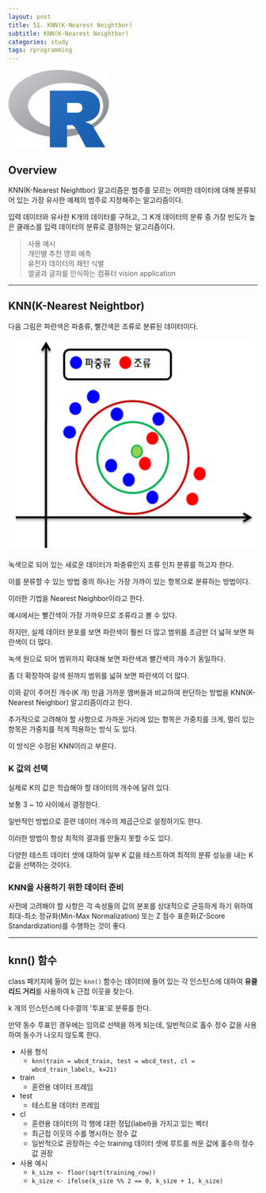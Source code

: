 ```yaml
---
layout: post
title: 51. KNN(K-Nearest Neightbor)
subtitle: KNN(K-Nearest Neightbor)
categories: study
tags: rprogramming
---
```


![r](/assets/img/logo/r-logo.png)

## Overview

KNN(K-Nearest Neightbor) 알고리즘은 범주를 모르는 어떠한 데이터에 대해 분류되어 있는 가장 유사한 예제의 범주로 지정해주는 알고리즘이다.

입력 데이터와 유사한 K개의 데이터를 구하고, 그 K개 데이터의 분류 중 가장 빈도가 높은 클래스를 입력 데이터의 분류로 결정하는 알고리즘이다.

> 사용 예시  
> 개인별 추천 영화 예측  
> 유전자 데이터의 패턴 식별  
> 얼굴과 글자를 인식하는 컴퓨터 vision application

***

## KNN(K-Nearest Neightbor)

다음 그림은 파란색은 파충류, 빨간색은 조류로 분류된 데이터이다.

![fig01](/assets/img/study/r/191125_fig_01.png)

녹색으로 되어 있는 새로운 데이터가 파충류인지 조류 인지 분류를 하고자 한다.

이를 분류할 수 있는 방법 중의 하나는 가장 가까이 있는 항목으로 분류하는 방법이다. 

이러한 기법을 Nearest Neighbor이라고 한다.

예시에서는 빨간색이 가장 가까우므로 조류라고 볼 수 있다.

하지만, 실제 데이터 분포를 보면 파란색이 훨씬 더 많고 범위를 조금만 더 넓혀 보면 파란색이 더 많다.

녹색 원으로 되어 범위까지 확대해 보면 파란색과 빨간색의 개수가 동일하다. 

좀 더 확장하여 갈색 원까지 범위를 넓혀 보면 파란색이 더 많다.

이와 같이 주어진 개수(K 개) 만큼 가까운 멤버들과 비교하여 판단하는 방법을 KNN(K-Nearest Neighbor) 알고리즘이라고 한다.

추가적으로 고려해야 할 사항으로 가까운 거리에 있는 항목은 가중치를 크게, 멀리 있는 항목은 가중치를 적게 적용하는 방식 도 있다.

이 방식은 수정된 KNN이라고 부른다.

### K 값의 선택

실제로 K의 값은 학습해야 할 데이터의 개수에 달려 있다.

보통 3 ~ 10 사이에서 결정한다.

일반적인 방법으로 훈련 데이터 개수의 제곱근으로 설정하기도 한다.

이러한 방법이 항상 최적의 결과를 만들지 못할 수도 있다.

다양한 테스트 데이터 셋에 대하여 일부 K 값을 테스트하여 최적의 분류 성능을 내는 K 값을 선택하는 것이다.

### KNN을 사용하기 위한 데이터 준비

사전에 고려해야 할 사항은 각 속성들의 값의 분포를 상대적으로 균등하게 하기 위하여 최대-최소 정규화(Min-Max Normalization) 또는 Z 점수 표준화(Z-Score Standardization)를 수행하는 것이 좋다.

***

## knn() 함수


class 패키지에 들어 있는 `knn()` 함수는 데이터에 들어 있는 각 인스턴스에 대하여 **유클리드 거리**를 사용하여 k 근접 이웃을 찾는다.

k 개의 인스턴스에 다수결의 '투표'로 분류를 한다.

만약 동수 투표인 경우에는 임의로 선택을 하게 되는데, 일반적으로 홀수 정수 값을 사용하여 동수가 나오지 않도록 한다.

- 사용 형식
  - `knn(train = wbcd_train, test = wbcd_test, cl = wbcd_train_labels, k=21)`
- train
  - 훈련용 데이터 프레임
- test
  - 테스트용 데이터 프레임
- cl
  - 훈련용 데이터의 각 행에 대한 정답(label)을 가지고 있는 벡터
  - 최근접 이웃의 수를 명시하는 정수 값
  - 일반적으로 권장하는 수는 training 데이터 셋에 루트를 씌운 값에 홀수의 정수 값 권장
- 사용 예시
  - `k_size <- floor(sqrt(training_row))`
  - `k_size <- ifelse(k_size %% 2 == 0, k_size + 1, k_size)`

